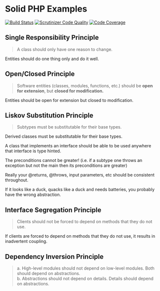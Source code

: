 # Solid PHP Examples

[![Build Status](https://travis-ci.org/AndyWendt/solid_php_examples.svg?branch=master)](https://travis-ci.org/AndyWendt/solid_php_examples) [![Scrutinizer Code Quality](https://scrutinizer-ci.com/g/AndyWendt/solid_php_examples/badges/quality-score.png?b=master)](https://scrutinizer-ci.com/g/AndyWendt/solid_php_examples/?branch=master) [![Code Coverage](https://scrutinizer-ci.com/g/AndyWendt/solid_php_examples/badges/coverage.png?b=master)](https://scrutinizer-ci.com/g/AndyWendt/solid_php_examples/?branch=master) 

## Single Responsibility Principle

>A class should only have one reason to change.

Entities should do one thing only and do it well.

## Open/Closed Principle

>Software entities (classes, modules, functions, etc.) should be **open for extension**, but **closed for modification.**

Entities should be open for extension but closed to modification.


## Liskov Substitution Principle

>Subtypes must be substitutable for their base types.

Derived classes must be substitutable for their base types.

A class that implements an interface should be able to be used anywhere that interface is type hinted.

The preconditions cannot be greater! (i.e. if a subtype one throws an exception but not the main then its preconditions are greater)

Really your @returns, @throws, input parameters, etc should be consistent throughout.

If it looks like a duck, quacks like a duck and needs batteries, you probably have the wrong abstraction.  


## Interface Segregation Principle

>Clients should not be forced to depend on methods that they do not use.

If clients are forced to depend on methods that they do not use, it results in inadvertent coupling.


## Dependency Inversion Principle

>a. High-level modules should not depend on low-level modules.  Both should depend on abstractions.  
>b. Abstractions should not depend on details.  Details should depend on abstractions. 



